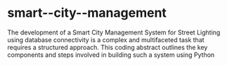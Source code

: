 # smart--city--management
The development of a Smart City Management System for Street Lighting using database connectivity is a complex and multifaceted task that requires a structured approach. This coding abstract outlines the key components and steps involved in building such a system using Python
